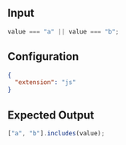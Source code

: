 
## Input
```javascript input
value === "a" || value === "b";
```

## Configuration
```json configuration
{
  "extension": "js"
}
```

## Expected Output
```javascript expected output
["a", "b"].includes(value);
```
